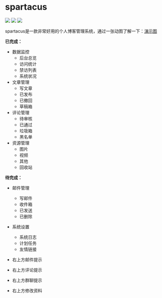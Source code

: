 # spartacus

![](https://img.shields.io/badge/build-passing-brightgreen.svg) ![](https://img.shields.io/badge/version-1.0.0-brightgreen.svg) ![](https://img.shields.io/badge/license-MIT-000000.svg)

spartacus是一款非常好用的个人博客管理系统，通过一张动图了解一下：[演示图](https://tret-1251733385.cos.ap-chengdu.myqcloud.com/yanshi.gif)



**已完成：**

- 数据监控
  - 后台总览
  - 访问统计
  - 禁访列表
  - 系统状况
- 文章管理
  - 写文章
  - 已发布
  - 已撤回
  - 草稿箱
- 评论管理
  - 待审核
  - 已通过
  - 垃圾箱
  - 黑名单
- 资源管理
  - 图片
  - 视频
  - 其他
  - 回收站



**待完成：**

- 邮件管理
  - 写邮件
  - 收件箱
  - 已发送
  - 已删除
- 系统设置
  - 系统日志
  - 计划任务
  - 友情链接

- 右上方邮件提示
- 右上方评论提示
- 右上方群聊提示
- 右上方修改资料